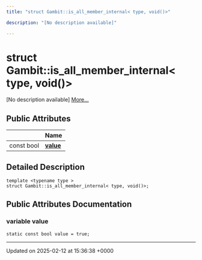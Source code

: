 ```yaml
---
title: "struct Gambit::is_all_member_internal< type, void()>"

description: "[No description available]"

---
```


# struct Gambit::is_all_member_internal< type, void()>



[No description available] [More...](#detailed-description)

## Public Attributes

|                | Name           |
| -------------- | -------------- |
| const bool | **[value](/documentation/code/classes/structgambit_1_1is__all__member__internal_3_01type_00_01void_07_08_4/#variable-value)**  |

## Detailed Description

```
template <typename type >
struct Gambit::is_all_member_internal< type, void()>;
```

## Public Attributes Documentation

### variable value

```
static const bool value = true;
```


-------------------------------

Updated on 2025-02-12 at 15:36:38 +0000